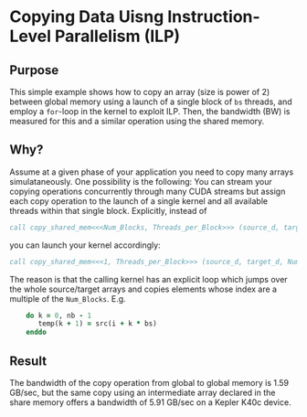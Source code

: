 # Copying Data Uisng Instruction-Level Parallelism (ILP)

## Purpose
This simple example shows how to copy an array (size is power of 2) between global memory using a launch of a single block of `bs` threads, and employ a `for`-loop in the kernel to exploit ILP. Then, the bandwidth (BW) is measured for this and a similar operation using the shared memory.

## Why?
Assume at a given phase of your application you need to copy many arrays simulataneously. One possibility is the following: You can stream your copying operations concurrently through many CUDA streams but assign each copy operation to the launch of a single kernel and all available threads within that single block. Explicitly, instead of 
```fortran
call copy_shared_mem<<<Num_Blocks, Threads_per_Block>>> (source_d, target_d, 0)
```
you can launch your kernel accordingly:
```fortran
call copy_shared_mem<<<1, Threads_per_Block>>> (source_d, target_d, Num_Blocks)
```
The reason is that the calling kernel has an explicit loop which jumps over the whole source/target arrays and copies elements whose index are a multiple of the `Num_Blocks`. E.g.
```fortran
    do k = 0, nb - 1
       temp(k + 1) = src(i + k * bs)
    enddo

```

## Result
The bandwidth of the copy operation from global to global memory is 1.59 GB/sec, but the same copy using an intermediate array declared in the share memory offers a bandwidth of 5.91 GB/sec on a Kepler K40c device.
